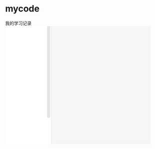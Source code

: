 # mycode
我的学习记录
<img src="\408\file\img\Pasted image 20250409114411.png" alt="图片alt" title="图片title">
